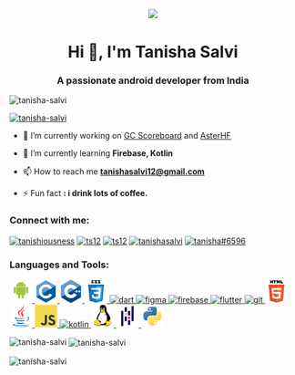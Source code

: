 [<p align="center"><img src = "https://repository-images.githubusercontent.com/507089682/889a6863-d25c-4a54-b2c5-8efad7260eeb"></p>](https://github.com/tanisha-salvi)

<h1 align="center">Hi 👋, I'm Tanisha Salvi</h1>
<h3 align="center">A passionate android developer from India</h3>

<p align="left"> <img src="https://komarev.com/ghpvc/?username=tanisha-salvi&label=Profile%20views&color=0e75b6&style=flat" alt="tanisha-salvi" /> </p>

<p align="left"> <a href="https://github.com/ryo-ma/github-profile-trophy"><img src="https://github-profile-trophy.vercel.app/?username=tanisha-salvi" alt="tanisha-salvi" /></a> </p>

- 🔭 I’m currently working on [GC Scoreboard](https://github.com/swciitg/gc_scoreboard) and [AsterHF](https://github.com/Coding-Club-IITG/AsterHF)

- 🌱 I’m currently learning **Firebase, Kotlin**

- 📫 How to reach me **tanishasalvi12@gmail.com**

- ⚡ Fun fact **: i drink lots of coffee.**

<h3 align="left">Connect with me:</h3>
<p align="left">
<a href="https://instagram.com/tanishiousness" target="blank"><img align="center" src="https://raw.githubusercontent.com/rahuldkjain/github-profile-readme-generator/master/src/images/icons/Social/instagram.svg" alt="tanishiousness" height="30" width="40" /></a>
<a href="https://www.codechef.com/users/ts12" target="blank"><img align="center" src="https://cdn.jsdelivr.net/npm/simple-icons@3.1.0/icons/codechef.svg" alt="ts12" height="30" width="40" /></a>
<a href="https://www.hackerrank.com/ts12" target="blank"><img align="center" src="https://raw.githubusercontent.com/rahuldkjain/github-profile-readme-generator/master/src/images/icons/Social/hackerrank.svg" alt="ts12" height="30" width="40" /></a>
<a href="https://codeforces.com/profile/tanishasalvi" target="blank"><img align="center" src="https://raw.githubusercontent.com/rahuldkjain/github-profile-readme-generator/master/src/images/icons/Social/codeforces.svg" alt="tanishasalvi" height="30" width="40" /></a>
<a href="https://discord.gg/tanisha#6596" target="blank"><img align="center" src="https://raw.githubusercontent.com/rahuldkjain/github-profile-readme-generator/master/src/images/icons/Social/discord.svg" alt="tanisha#6596" height="30" width="40" /></a>
</p>

<h3 align="left">Languages and Tools:</h3>
<p align="left"> <a href="https://developer.android.com" target="_blank" rel="noreferrer"> <img src="https://raw.githubusercontent.com/devicons/devicon/master/icons/android/android-original-wordmark.svg" alt="android" width="40" height="40"/> </a> <a href="https://www.cprogramming.com/" target="_blank" rel="noreferrer"> <img src="https://raw.githubusercontent.com/devicons/devicon/master/icons/c/c-original.svg" alt="c" width="40" height="40"/> </a> <a href="https://www.w3schools.com/cpp/" target="_blank" rel="noreferrer"> <img src="https://raw.githubusercontent.com/devicons/devicon/master/icons/cplusplus/cplusplus-original.svg" alt="cplusplus" width="40" height="40"/> </a> <a href="https://www.w3schools.com/css/" target="_blank" rel="noreferrer"> <img src="https://raw.githubusercontent.com/devicons/devicon/master/icons/css3/css3-original-wordmark.svg" alt="css3" width="40" height="40"/> </a> <a href="https://dart.dev" target="_blank" rel="noreferrer"> <img src="https://www.vectorlogo.zone/logos/dartlang/dartlang-icon.svg" alt="dart" width="40" height="40"/> </a> <a href="https://www.figma.com/" target="_blank" rel="noreferrer"> <img src="https://www.vectorlogo.zone/logos/figma/figma-icon.svg" alt="figma" width="40" height="40"/> </a> <a href="https://firebase.google.com/" target="_blank" rel="noreferrer"> <img src="https://www.vectorlogo.zone/logos/firebase/firebase-icon.svg" alt="firebase" width="40" height="40"/> </a> <a href="https://flutter.dev" target="_blank" rel="noreferrer"> <img src="https://www.vectorlogo.zone/logos/flutterio/flutterio-icon.svg" alt="flutter" width="40" height="40"/> </a> <a href="https://git-scm.com/" target="_blank" rel="noreferrer"> <img src="https://www.vectorlogo.zone/logos/git-scm/git-scm-icon.svg" alt="git" width="40" height="40"/> </a> <a href="https://www.w3.org/html/" target="_blank" rel="noreferrer"> <img src="https://raw.githubusercontent.com/devicons/devicon/master/icons/html5/html5-original-wordmark.svg" alt="html5" width="40" height="40"/> </a> <a href="https://www.java.com" target="_blank" rel="noreferrer"> <img src="https://raw.githubusercontent.com/devicons/devicon/master/icons/java/java-original.svg" alt="java" width="40" height="40"/> </a> <a href="https://developer.mozilla.org/en-US/docs/Web/JavaScript" target="_blank" rel="noreferrer"> <img src="https://raw.githubusercontent.com/devicons/devicon/master/icons/javascript/javascript-original.svg" alt="javascript" width="40" height="40"/> </a> <a href="https://kotlinlang.org" target="_blank" rel="noreferrer"> <img src="https://www.vectorlogo.zone/logos/kotlinlang/kotlinlang-icon.svg" alt="kotlin" width="40" height="40"/> </a> <a href="https://www.linux.org/" target="_blank" rel="noreferrer"> <img src="https://raw.githubusercontent.com/devicons/devicon/master/icons/linux/linux-original.svg" alt="linux" width="40" height="40"/> </a> <a href="https://pandas.pydata.org/" target="_blank" rel="noreferrer"> <img src="https://raw.githubusercontent.com/devicons/devicon/2ae2a900d2f041da66e950e4d48052658d850630/icons/pandas/pandas-original.svg" alt="pandas" width="40" height="40"/> </a> <a href="https://www.python.org" target="_blank" rel="noreferrer"> <img src="https://raw.githubusercontent.com/devicons/devicon/master/icons/python/python-original.svg" alt="python" width="40" height="40"/> </a> </p>

<p><img align="left" src="https://github-readme-stats.vercel.app/api/top-langs?username=tanisha-salvi&show_icons=true&locale=en&layout=compact" alt="tanisha-salvi" /></p>

<p>&nbsp;<img align="center" src="https://github-readme-stats.vercel.app/api?username=tanisha-salvi&show_icons=true&locale=en" alt="tanisha-salvi" /></p>

<p><img align="center" src="https://github-readme-streak-stats.herokuapp.com/?user=tanisha-salvi&" alt="tanisha-salvi" /></p>
